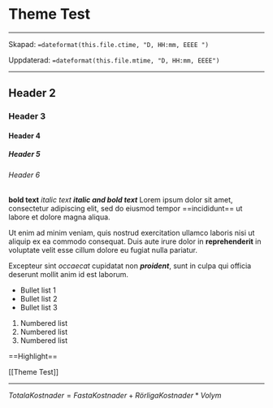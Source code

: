 # Theme Test

---
Skapad: `=dateformat(this.file.ctime, "D, HH:mm, EEEE ")`

Uppdaterad: `=dateformat(this.file.mtime, "D, HH:mm, EEEE")`

---

## Header 2

### Header 3

#### Header 4

##### Header 5

###### Header 6

**bold text**
*italic text*
***italic and bold text***
Lorem ipsum dolor sit amet, consectetur adipiscing elit, sed do eiusmod tempor ==incididunt== ut labore et dolore magna aliqua.

Ut enim ad minim veniam, quis nostrud exercitation ullamco laboris nisi ut aliquip ex ea commodo consequat. Duis aute irure dolor in **reprehenderit** in voluptate velit esse cillum dolore eu fugiat nulla pariatur.

Excepteur sint *occaecat* cupidatat non ***proident***, sunt in culpa qui officia deserunt mollit anim id est laborum.

- Bullet list 1
- Bullet list 2
- Bullet list 3

1. Numbered list
2. Numbered list
3. Numbered list

==Highlight==

[[Theme Test]]

---
$Totala Kostnader = Fasta Kostnader + Rörliga Kostnader * Volym$
